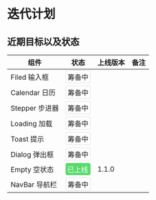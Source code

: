 # 迭代计划

## 近期目标以及状态

| 组件           | 状态                                                                                                  | 上线版本 | 备注 |
| -------------- | ----------------------------------------------------------------------------------------------------- | -------- | ---- |
| Filed 输入框   | <div style="padding:2px 4px;background:#FFF;border-radius:4px;border:1px solid #dcdee0;">筹备中</div> |          |      |
| Calendar 日历  | <div style="padding:2px 4px;background:#FFF;border-radius:4px;border:1px solid #dcdee0;">筹备中</div> |          |      |
| Stepper 步进器 | <div style="padding:2px 4px;background:#FFF;border-radius:4px;border:1px solid #dcdee0;">筹备中</div> |          |      |
| Loading 加载   | <div style="padding:2px 4px;background:#FFF;border-radius:4px;border:1px solid #dcdee0;">筹备中</div> |          |      |
| Toast 提示     | <div style="padding:2px 4px;background:#FFF;border-radius:4px;border:1px solid #dcdee0;">筹备中</div> |          |      |
| Dialog 弹出框  | <div style="padding:2px 4px;background:#FFF;border-radius:4px;border:1px solid #dcdee0;">筹备中</div> |          |      |
| Empty 空状态   | <div style="padding:2px 4px;background:#58DB6B;color:#fff;border-radius:4px;">已上线</div>            | 1.1.0    |      |
| NavBar 导航栏  | <div style="padding:2px 4px;background:#FFF;border-radius:4px;border:1px solid #dcdee0;">筹备中</div> |          |      |
